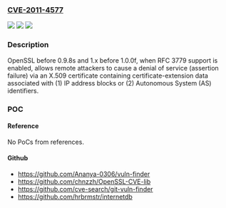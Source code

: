 ### [CVE-2011-4577](https://cve.mitre.org/cgi-bin/cvename.cgi?name=CVE-2011-4577)
![](https://img.shields.io/static/v1?label=Product&message=n%2Fa&color=blue)
![](https://img.shields.io/static/v1?label=Version&message=%3D%20n%2Fa%20&color=brighgreen)
![](https://img.shields.io/static/v1?label=Vulnerability&message=n%2Fa&color=brighgreen)

### Description

OpenSSL before 0.9.8s and 1.x before 1.0.0f, when RFC 3779 support is enabled, allows remote attackers to cause a denial of service (assertion failure) via an X.509 certificate containing certificate-extension data associated with (1) IP address blocks or (2) Autonomous System (AS) identifiers.

### POC

#### Reference
No PoCs from references.

#### Github
- https://github.com/Ananya-0306/vuln-finder
- https://github.com/chnzzh/OpenSSL-CVE-lib
- https://github.com/cve-search/git-vuln-finder
- https://github.com/hrbrmstr/internetdb

